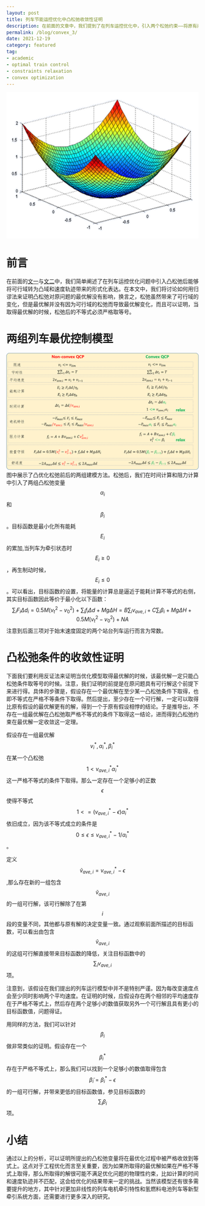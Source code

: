 ```yaml
---
layout: post
title: 列车节能运控优化中凸松弛收敛性证明
description: 在前面的文章中，我们提到了在列车运控优化中，引入两个松弛约束——将原有问题的等号约束转变为不等号约束，通过将原有问题的可行域从非凸域转变为凸域。在这篇文章中，我们将利用速度轨迹的形式化表达来看看这一问题，重点看看当将原有问题进行凸松弛之后，对速度轨迹本身会产生什么样的影响。本文也尝试回答一个问题，是否存在一个松弛域内的可行解，其对应的非松弛解不再原有问题的可行域内呢？
permalink: /blog/convex_3/
date: 2021-12-19
category: featured
tag:
- academic
- optimal train control
- constraints relaxation
- convex optimization
---
```


![Quadratic Function](/images/blog/Quadratic-Function.png "Quadratic Function")
# 前言
在前面的[文一](http://lushaofeng.github.io/blog/convex_1)与[文二](http://lushaofeng.github.io/blog/convex_2)中，我们简单阐述了在列车运控优化问题中引入凸松弛后能够将可行域转为凸域和速度轨迹带来的形式化表达。在本文中，我们将讨论如何用归谬法来证明凸松弛对原问题的最优解没有影响，换言之，松弛虽然带来了可行域的变化，但是最优解并没有因为可行域的松弛而导致最优解变化，而且可以证明，当取得最优解的时候，松弛后的不等式必须严格取等号。

# 两组列车最优控制模型
![Optimal Train Control Based on Convexification](/images/blog/convexification.png "Optimal Train Control Based on Convexification")
图中展示了凸优化松弛前后的两组建模方法。松弛后，我们在时间计算和阻力计算中引入了两组凸松弛变量$$\alpha_i$$和$$\beta_i$$。目标函数是最小化所有能耗$$E_i$$的累加,当列车为牵引状态时$$E_i\geq0$$，再生制动时候，$$E_i\leq0$$。可以看出，目标函数的设置，将能量的计算总是逼近于能耗计算不等式的右侧，其实目标函数因此等价于最小化以下函数：
$$\sum_i F_i\Delta d_i=0.5M(v_t^2-v_0^2)+\sum_i f_i\Delta d+Mg\Delta H=B\sum_i v_{ave,i}+ C \sum_i \beta_i+Mg\Delta H+0.5M(v_t^2-v_0^2) +NA$$
注意到后面三项对于始末速度固定的两个站台列车运行而言为常数。

# 凸松弛条件的收敛性证明

下面我们要利用反证法来证明当优化模型取得最优解的时候，该最优解一定只能凸松弛条件取等号的时候。注意，我们证明的前提是在原问题具有可行解这个前提下来进行得。具体的步骤是，假设存在一个最优解在至少某一凸松弛条件下取得，也即不等式在严格不等条件下取得。然后提出，至少存在一个可行解，一定可以取得比原有假设的最优解更有的解，得到一个于原有假设相悖的结论。于是推导出，不存在一组最优解在凸松弛取严格不等式的条件下取得这一结论，进而得到凸松弛约束在最优解一定收敛这一定理。

假设存在一组最优解$$v^*_i, \alpha_i^*, \beta_i^*$$在某一个凸松弛 $$1<v_{ave,i}^*\alpha^*_i$$这一严格不等式的条件下取得。那么一定存在一个足够小的正数 $$\epsilon$$使得不等式 $$1<=(v_{ave,i}^*-\epsilon)\alpha^*_i$$依旧成立，因为该不等式成立的条件是$$0\leq \epsilon\leq v_{ave,i}^*-1/\alpha^*_i $$。

定义$$\tilde{v}_{ave,i}=v_{ave,i}^*-\epsilon$$,那么存在新的一组包含$$\tilde{v}_{ave,i}$$的一组可行解，该可行解除了在第$$i$$段的变量不同，其他都与原有解的决定变量一致。通过观察前面所描述的目标函数，可以看出由包含$$\tilde{v}_{ave,i}$$的这组可行解直接带来目标函数的降低，关注目标函数中的$$\sum_i v_{ave,i}$$项。

注意到，该假设在我们提出的列车运行模型中并不是特别严谨。因为每改变速度点会至少同时影响两个平均速度。在证明的时候，应假设存在两个相邻的平均速度存在于严格不等式上，然后存在两个足够小的数值获取另外一个可行解且具有更小的目标函数值，问题得证。

用同样的方法，我们可以针对$$\beta_i$$做非常类似的证明。假设存在一个$$\beta_i^*$$存在于严格不等式上，那么我们可以找到一个足够小的数值取得包含$$\tilde{\beta}_i=\beta_i^*-\epsilon$$的一组可行解，并带来更低的目标函数值，参见目标函数的$$\sum_i \beta_i$$项。

# 小结
通过以上的分析，可以证明所提出的凸松弛变量将在最优化过程中被严格收敛到等式上。这点对于工程优化而言至关重要，因为如果所取得的最优解如果在严格不等式上取得，那么所取得的解很可能不满足优化问题的物理性约束，比如计算的时间和速度轨迹并不匹配，这会给优化的结果带来一定的挑战。当然该模型还有很多需要提升的地方，其中针对更加非线性的列车电机牵引特性和氢燃料电池列车等新型牵引系统方面，还需要进行更多深入的研究。
